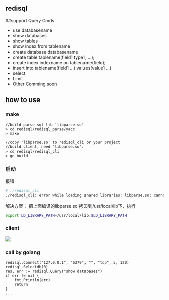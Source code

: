 redisql
----
##support Query Cmds
* use databasename
* show databases
* show tables
* show index from tablename
* create database databasename
* create table tablename(field1 type1, ...);
* create index indexname on tablename(field);
* insert into tablename(field1 ...) values(value1 ...)
* select
* Limit
* Other Comming soon

## how to use
### make
```golang
//build parse sql lib 'libparse.so' 
> cd redisql/redisql_parse/yacc
> make

//copy 'libparse.so' to redisql_cli or your project
//build client, need 'libparse.so'.
> cd redisql/redisql_cli
> go build
```

### 启动

报错

```sh
# ./redisql_cli 
./redisql_cli: error while loading shared libraries: libparse.so: cannot open shared object file: No such file or directory
```

解决方案：
把上面编译的libparse.so 拷贝到/usr/local/lib下，执行
```sh
export LD_LIBRARY_PATH=/usr/local/lib:$LD_LIBRARY_PATH
```

### client
![](https://github.com/qianlnk/redisql/blob/master/redisql.jpg)
### call by golang

```golang
redisql.Connect("127.0.0.1", "6379", "", "tcp", 5, 120)
redisql.Selectdb(0)
res, err := redisql.Query("show databases")
if err != nil {
	fmt.Println(err)
	return
}
...
```
